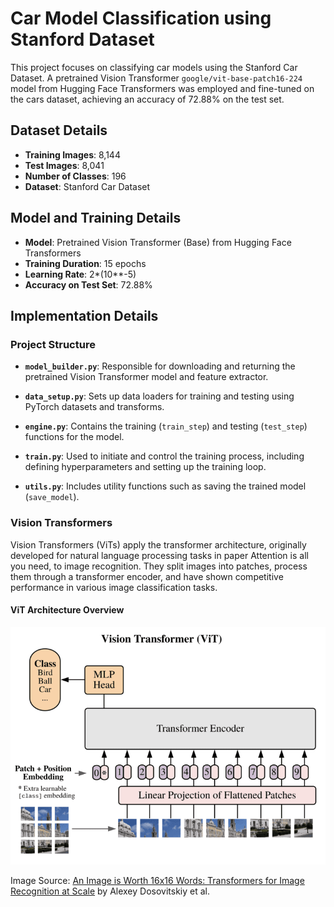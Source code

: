 # Car Model Classification using Stanford Dataset

This project focuses on classifying car models using the Stanford Car Dataset. A pretrained Vision Transformer `google/vit-base-patch16-224` model from Hugging Face Transformers was employed and fine-tuned on the cars dataset, achieving an accuracy of 72.88% on the test set.

## Dataset Details

- **Training Images**:  8,144
- **Test Images**: 8,041
- **Number of Classes**: 196
- **Dataset**: Stanford Car Dataset

## Model and Training Details

- **Model**: Pretrained Vision Transformer (Base) from Hugging Face Transformers
- **Training Duration**: 15 epochs
- **Learning Rate**: 2*(10**-5)
- **Accuracy on Test Set**: 72.88%

## Implementation Details

### Project Structure

- **`model_builder.py`**: Responsible for downloading and returning the pretrained Vision Transformer model and feature extractor.

- **`data_setup.py`**: Sets up data loaders for training and testing using PyTorch datasets and transforms.

- **`engine.py`**: Contains the training (`train_step`) and testing (`test_step`) functions for the model.

- **`train.py`**: Used to initiate and control the training process, including defining hyperparameters and setting up the training loop.

- **`utils.py`**: Includes utility functions such as saving the trained model (`save_model`).

### Vision Transformers

Vision Transformers (ViTs) apply the transformer architecture, originally developed for natural language processing tasks in paper Attention is all you need, to image recognition. They split images into patches, process them through a transformer encoder, and have shown competitive performance in various image classification tasks.

#### ViT Architecture Overview

<img src="vit_architecture.webp" alt="Vision Transformer Architecture" width="800"/>

Image Source: [An Image is Worth 16x16 Words: Transformers for Image Recognition at Scale](https://arxiv.org/abs/2010.11929) by Alexey Dosovitskiy et al.
